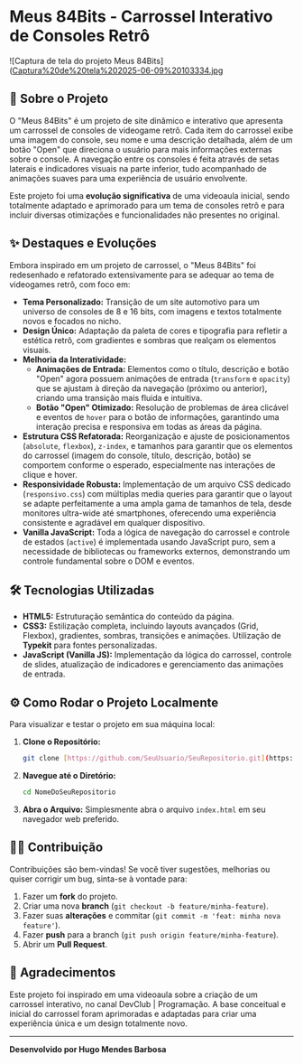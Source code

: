 # Meus 84Bits - Carrossel Interativo de Consoles Retrô

![Captura de tela do projeto Meus 84Bits]([Captura%20de%20tela%202025-06-09%20103334.jpg](https://github.com/hugohmb/meus-84bits/blob/main/Captura%20de%20tela%202025-06-09%20103334.png)

## 🚀 Sobre o Projeto

O "Meus 84Bits" é um projeto de site dinâmico e interativo que apresenta um carrossel de consoles de videogame retrô. Cada item do carrossel exibe uma imagem do console, seu nome e uma descrição detalhada, além de um botão "Open" que direciona o usuário para mais informações externas sobre o console. A navegação entre os consoles é feita através de setas laterais e indicadores visuais na parte inferior, tudo acompanhado de animações suaves para uma experiência de usuário envolvente.

Este projeto foi uma **evolução significativa** de uma videoaula inicial, sendo totalmente adaptado e aprimorado para um tema de consoles retrô e para incluir diversas otimizações e funcionalidades não presentes no original.

## ✨ Destaques e Evoluções

Embora inspirado em um projeto de carrossel, o "Meus 84Bits" foi redesenhado e refatorado extensivamente para se adequar ao tema de videogames retrô, com foco em:

* **Tema Personalizado:** Transição de um site automotivo para um universo de consoles de 8 e 16 bits, com imagens e textos totalmente novos e focados no nicho.
* **Design Único:** Adaptação da paleta de cores e tipografia para refletir a estética retrô, com gradientes e sombras que realçam os elementos visuais.
* **Melhoria da Interatividade:**
    * **Animações de Entrada:** Elementos como o título, descrição e botão "Open" agora possuem animações de entrada (`transform` e `opacity`) que se ajustam à direção da navegação (próximo ou anterior), criando uma transição mais fluida e intuitiva.
    * **Botão "Open" Otimizado:** Resolução de problemas de área clicável e eventos de `hover` para o botão de informações, garantindo uma interação precisa e responsiva em todas as áreas da página.
* **Estrutura CSS Refatorada:** Reorganização e ajuste de posicionamentos (`absolute`, `flexbox`), `z-index`, e tamanhos para garantir que os elementos do carrossel (imagem do console, título, descrição, botão) se comportem conforme o esperado, especialmente nas interações de clique e hover.
* **Responsividade Robusta:** Implementação de um arquivo CSS dedicado (`responsivo.css`) com múltiplas media queries para garantir que o layout se adapte perfeitamente a uma ampla gama de tamanhos de tela, desde monitores ultra-wide até smartphones, oferecendo uma experiência consistente e agradável em qualquer dispositivo.
* **Vanilla JavaScript:** Toda a lógica de navegação do carrossel e controle de estados (`active`) é implementada usando JavaScript puro, sem a necessidade de bibliotecas ou frameworks externos, demonstrando um controle fundamental sobre o DOM e eventos.

## 🛠️ Tecnologias Utilizadas

* **HTML5:** Estruturação semântica do conteúdo da página.
* **CSS3:** Estilização completa, incluindo layouts avançados (Grid, Flexbox), gradientes, sombras, transições e animações. Utilização de **Typekit** para fontes personalizadas.
* **JavaScript (Vanilla JS):** Implementação da lógica do carrossel, controle de slides, atualização de indicadores e gerenciamento das animações de entrada.

## ⚙️ Como Rodar o Projeto Localmente

Para visualizar e testar o projeto em sua máquina local:

1.  **Clone o Repositório:**
    ```bash
    git clone [https://github.com/SeuUsuario/SeuRepositorio.git](https://github.com/SeuUsuario/SeuRepositorio.git) # Substitua pelo seu link
    ```
2.  **Navegue até o Diretório:**
    ```bash
    cd NomeDoSeuRepositorio
    ```
3.  **Abra o Arquivo:**
    Simplesmente abra o arquivo `index.html` em seu navegador web preferido.

## 👨‍💻 Contribuição

Contribuições são bem-vindas! Se você tiver sugestões, melhorias ou quiser corrigir um bug, sinta-se à vontade para:

1.  Fazer um **fork** do projeto.
2.  Criar uma nova **branch** (`git checkout -b feature/minha-feature`).
3.  Fazer suas **alterações** e commitar (`git commit -m 'feat: minha nova feature'`).
4.  Fazer **push** para a branch (`git push origin feature/minha-feature`).
5.  Abrir um **Pull Request**.

## 🙏 Agradecimentos

Este projeto foi inspirado em uma videoaula sobre a criação de um carrossel interativo, no canal DevClub | Programação. A base conceitual e inicial do carrossel foram aprimoradas e adaptadas para criar uma experiência única e um design totalmente novo.

---

**Desenvolvido por Hugo Mendes Barbosa**
